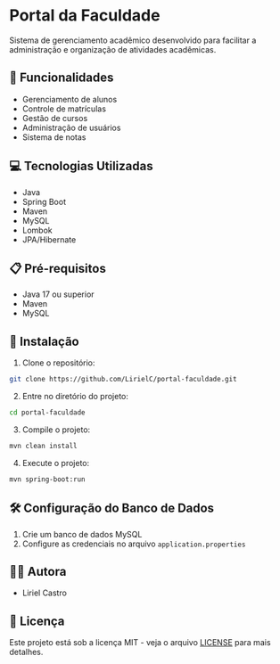 # Portal da Faculdade

Sistema de gerenciamento acadêmico desenvolvido para facilitar a administração e organização de atividades acadêmicas.

## 🚀 Funcionalidades

- Gerenciamento de alunos
- Controle de matrículas
- Gestão de cursos
- Administração de usuários
- Sistema de notas

## 💻 Tecnologias Utilizadas

- Java
- Spring Boot
- Maven
- MySQL
- Lombok
- JPA/Hibernate

## 📋 Pré-requisitos

- Java 17 ou superior
- Maven
- MySQL

## 🔧 Instalação

1. Clone o repositório:
```bash
git clone https://github.com/LirielC/portal-faculdade.git
```

2. Entre no diretório do projeto:
```bash
cd portal-faculdade
```

3. Compile o projeto:
```bash
mvn clean install
```

4. Execute o projeto:
```bash
mvn spring-boot:run
```

## 🛠️ Configuração do Banco de Dados

1. Crie um banco de dados MySQL
2. Configure as credenciais no arquivo `application.properties`

## 👩‍💻 Autora

- Liriel Castro

## 📄 Licença

Este projeto está sob a licença MIT - veja o arquivo [LICENSE](https://github.com/LirielC/portal-faculdade/blob/main/LICENSE) para mais detalhes. 
